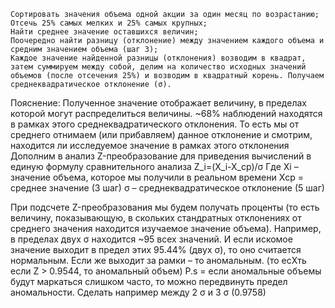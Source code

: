 	Сортировать значения объема одной акции за один месяц по возрастанию;
	Отсечь 25% самых мелких и 25% самых крупных;
	Найти среднее значение оставшихся величин;
	Поочередно найти разницу (отклонение) между значением каждого объема и средним значением объема (шаг 3);
	Каждое значение найденной разницы (отклонения) возводим в квадрат, затем суммируем между собой, делим на количество исходных значений объемов (после отсечения 25%) и возводим в квадратный корень. Получаем среднеквадратическое отклонение (σ).
Пояснение: Полученное значение отображает величину, в пределах которой могут распределиться величины. ~68% наблюдений находятся в рамках этого среднеквадратического отклонения. То есть мы от среднего отнимаем (или прибавляем) данное отклонение и смотрим, находится ли исследуемое значение в рамках этого отклонения
Дополним в анализ Z-преобразование для приведения вычислений в единую формулу сравнительного анализа
Z_i=(X_i-X_cp)/σ
Где Xi – значение объема, которое мы получили в реальном времени
       Xср = среднее значение (3 шаг)
       σ – среднеквадратическое отклонение (5 шаг)

 
При подсчете Z-преобразования мы будем получать проценты (то есть величину, показывающую, в скольких стандратных отклонениях от среднего значения находится изучаемое значение объема). Например, в пределах двух σ находится ~95 всех значений. И если искомое значение выходит в предел этих 95.44% (двух σ), то оно считается нормальным. Если же выходит за рамки – то аномальным. (то есXть если Z > 0.9544, то аномальный объем)
P.s = если аномальные объемы будут маркаться слишком часто, то можно передвинуть предел аномальности. Сделать например между 2 σ и 3 σ (0.9758)

